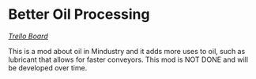 # Better Oil Processing
 
[*Trello Board*](https://trello.com/b/N0elV6Ti/oil-mod)

This is a mod about oil in Mindustry and it adds more uses to oil,
such as lubricant that allows for faster conveyors.
This mod is NOT DONE and will be developed over time.